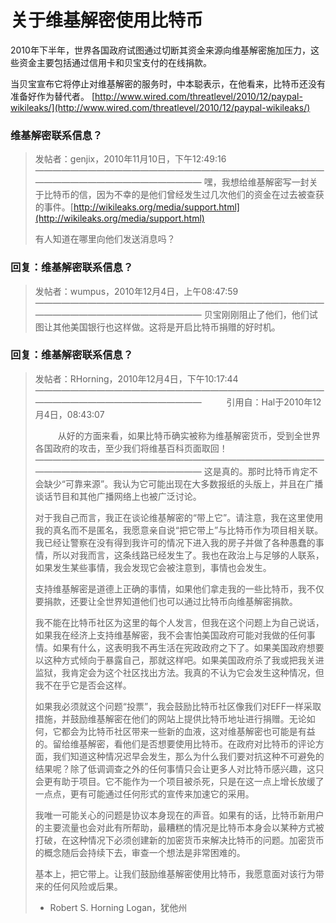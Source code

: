 # 关于维基解密使用比特币

2010年下半年，世界各国政府试图通过切断其资金来源向维基解密施加压力，这些资金主要包括通过信用卡和贝宝支付的在线捐款。

当贝宝宣布它将停止对维基解密的服务时，中本聪表示，在他看来，比特币还没有准备好作为替代者。
[http://www.wired.com/threatlevel/2010/12/paypal-wikileaks/](http://www.wired.com/threatlevel/2010/12/paypal-wikileaks/)

### 维基解密联系信息？

> 发帖者：genjix，2010年11月10日，下午12:49:16
> ————————————————————————————————————————————————————
> 嘿，我想给维基解密写一封关于比特币的信，因为不幸的是他们曾经发生过几次他们的资金在过去被查获的事件。[http://wikileaks.org/media/support.html](http://wikileaks.org/media/support.html)
>
> 有人知道在哪里向他们发送消息吗？

### 回复：维基解密联系信息？

> 发帖者：wumpus，2010年12月4日，上午08:47:59
> ————————————————————————————————————————————————————
> 贝宝刚刚阻止了他们，他们试图让其他美国银行也这样做。这将是开启比特币捐赠的好时机。

### 回复：维基解密联系信息？

> 发帖者：RHorning，2010年12月4日，下午10:17:44
> ————————————————————————————————————————————————————
> &emsp; &emsp; 引用自：Hal于2010年12月4日，08:43:07
>
> &emsp; &emsp; 从好的方面来看，如果比特币确实被称为维基解密货币，受到全世界各国政府的攻击，至少我们将维基百科页面取回！
> ————————————————————————————————————————————————————
> 这是真的。那时比特币肯定不会缺少“可靠来源”。我认为它可能出现在大多数报纸的头版上，并且在广播谈话节目和其他广播网络上也被广泛讨论。
>
> 对于我自己而言，我正在谈论维基解密的“带上它”。请注意，我在这里使用我的真名而不是匿名，我愿意亲自说“把它带上”与比特币作为项目相关联。我已经让警察在没有得到我许可的情况下进入我的房子并做了各种愚蠢的事情，所以对我而言，这条线路已经发生了。我也在政治上与足够的人联系，如果发生某些事情，我会发现它会被注意到，事情也会发生。
>
> 支持维基解密是道德上正确的事情，如果他们拿走我的一些比特币，我不仅要捐款，还要让全世界知道他们也可以通过比特币向维基解密捐款。
>
> 我不能在比特币社区为这里的每个人发言，但我在这个问题上为自己说话，如果我在经济上支持维基解密，我不会害怕美国政府可能对我做的任何事情。如果有什么，这表明我不再生活在宪政政府之下了。如果美国政府想要以这种方式倾向于暴露自己，那就这样吧。如果美国政府杀了我或把我关进监狱，我肯定会为这个社区找出方法。我真的不认为它会发生这种情况，但我不在乎它是否会这样。
>
> 如果我必须就这个问题“投票”，我会鼓励比特币社区像我们对EFF一样采取措施，并鼓励维基解密在他们的网站上提供比特币地址进行捐赠。无论如何，它都会为比特币社区带来一些新的血液，这对维基解密也可能是有益的。留给维基解密，看他们是否想要使用比特币。在政府对比特币的评论方面，我们知道这种情况迟早会发生，那么为什么我们要对抗这种不可避免的结果呢？除了低调调查之外的任何事情只会让更多人对比特币感兴趣，这只会更有助于项目。它不能作为一个项目被杀死，只是在这一点上增长放缓了一点点，更有可能通过任何形式的宣传来加速它的采用。
>
> 我唯一可能关心的问题是协议本身现在的声音。如果有的话，比特币新用户的主要流量也会对此有所帮助，最糟糕的情况是比特币本身会以某种方式被打破，在这种情况下必须创建新的加密货币来解决比特币的问题。加密货币的概念随后会持续下去，审查一个想法是非常困难的。
>
> 基本上，把它带上。让我们鼓励维基解密使用比特币，我愿意面对该行为带来的任何风险或后果。
>
> -  Robert S. Horning Logan，犹他州
 
 
 





